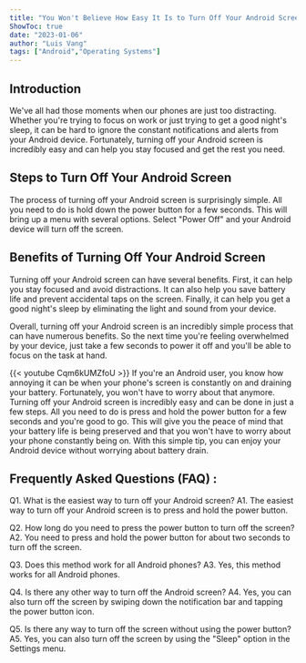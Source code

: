 ```yaml
---
title: "You Won't Believe How Easy It Is to Turn Off Your Android Screen!"
ShowToc: true 
date: "2023-01-06"
author: "Luis Vang" 
tags: ["Android","Operating Systems"]
---
```

## Introduction 
We've all had those moments when our phones are just too distracting. Whether you're trying to focus on work or just trying to get a good night's sleep, it can be hard to ignore the constant notifications and alerts from your Android device. Fortunately, turning off your Android screen is incredibly easy and can help you stay focused and get the rest you need. 

## Steps to Turn Off Your Android Screen 
The process of turning off your Android screen is surprisingly simple. All you need to do is hold down the power button for a few seconds. This will bring up a menu with several options. Select "Power Off" and your Android device will turn off the screen. 

## Benefits of Turning Off Your Android Screen 
Turning off your Android screen can have several benefits. First, it can help you stay focused and avoid distractions. It can also help you save battery life and prevent accidental taps on the screen. Finally, it can help you get a good night's sleep by eliminating the light and sound from your device. 

Overall, turning off your Android screen is an incredibly simple process that can have numerous benefits. So the next time you're feeling overwhelmed by your device, just take a few seconds to power it off and you'll be able to focus on the task at hand.

{{< youtube Cqm6kUMZfoU >}} 
If you're an Android user, you know how annoying it can be when your phone's screen is constantly on and draining your battery. Fortunately, you won't have to worry about that anymore. Turning off your Android screen is incredibly easy and can be done in just a few steps. All you need to do is press and hold the power button for a few seconds and you're good to go. This will give you the peace of mind that your battery life is being preserved and that you won't have to worry about your phone constantly being on. With this simple tip, you can enjoy your Android device without worrying about battery drain.

## Frequently Asked Questions (FAQ) :
Q1. What is the easiest way to turn off your Android screen?
A1. The easiest way to turn off your Android screen is to press and hold the power button.

Q2. How long do you need to press the power button to turn off the screen?
A2. You need to press and hold the power button for about two seconds to turn off the screen.

Q3. Does this method work for all Android phones?
A3. Yes, this method works for all Android phones.

Q4. Is there any other way to turn off the Android screen?
A4. Yes, you can also turn off the screen by swiping down the notification bar and tapping the power button icon.

Q5. Is there any way to turn off the screen without using the power button?
A5. Yes, you can also turn off the screen by using the "Sleep" option in the Settings menu.


